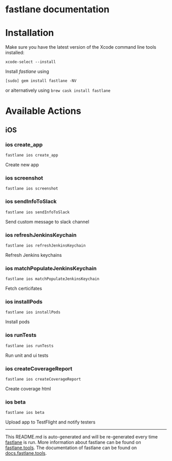 fastlane documentation
================
# Installation

Make sure you have the latest version of the Xcode command line tools installed:

```
xcode-select --install
```

Install _fastlane_ using
```
[sudo] gem install fastlane -NV
```
or alternatively using `brew cask install fastlane`

# Available Actions
## iOS
### ios create_app
```
fastlane ios create_app
```
Create new app
### ios screenshot
```
fastlane ios screenshot
```

### ios sendInfoToSlack
```
fastlane ios sendInfoToSlack
```
Send custom message to slack channel
### ios refreshJenkinsKeychain
```
fastlane ios refreshJenkinsKeychain
```
Refresh Jenkins keychains
### ios matchPopulateJenkinsKeychain
```
fastlane ios matchPopulateJenkinsKeychain
```
Fetch certicifates
### ios installPods
```
fastlane ios installPods
```
Install pods
### ios runTests
```
fastlane ios runTests
```
Run unit and ui tests
### ios createCoverageReport
```
fastlane ios createCoverageReport
```
Create coverage html
### ios beta
```
fastlane ios beta
```
Upload app to TestFlight and notify testers

----

This README.md is auto-generated and will be re-generated every time [fastlane](https://fastlane.tools) is run.
More information about fastlane can be found on [fastlane.tools](https://fastlane.tools).
The documentation of fastlane can be found on [docs.fastlane.tools](https://docs.fastlane.tools).
